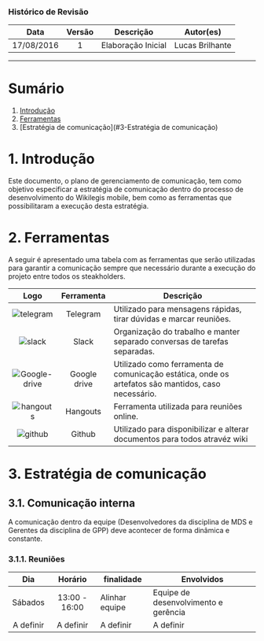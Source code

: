 ### Histórico de Revisão

| Data | Versão | Descrição | Autor(es) |
| :---: | :---: | --- | :---: |
| 17/08/2016 | 1 | Elaboração Inicial | Lucas Brilhante |

***

# Sumário

1.  [Introdução](#1-Introdução)
2.  [Ferramentas](#2-ferramentas)
3.  [Estratégia de comunicação](#3-Estratégia de comunicação)

# 1. Introdução

Este documento, o plano de gerenciamento de comunicação, tem como objetivo especificar a estratégia de comunicação dentro do processo de desenvolvimento do Wikilegis mobile, bem como as ferramentas que possibilitaram a execução desta estratégia. 

# 2. Ferramentas

A seguir é apresentado uma tabela com as ferramentas que serão utilizadas para garantir a comunicação sempre que necessário durante a execução do projeto entre todos os steakholders.

| Logo | Ferramenta | Descrição |
| :---: | :---: | --- |
| ![telegram](https://raw.githubusercontent.com/wiki/fga-gpp-mds/2016.2-Time01-WikiLegis/imagens/telegram.png) | Telegram | Utilizado para mensagens rápidas, tirar dúvidas e marcar reuniões. |
| ![slack](https://raw.githubusercontent.com/wiki/fga-gpp-mds/2016.2-Time01-WikiLegis/imagens/slack.png) | Slack | Organização do trabalho e manter separado conversas de tarefas separadas. |
| ![Google-drive](https://raw.githubusercontent.com/wiki/fga-gpp-mds/2016.2-Time01-WikiLegis/imagens/Google-Drive.png) | Google drive | Utilizado como ferramenta de comunicação estática, onde os artefatos são mantidos, caso necessário. |
| ![hangouts](https://raw.githubusercontent.com/wiki/fga-gpp-mds/2016.2-Time01-WikiLegis/imagens/hangouts.png) | Hangouts | Ferramenta utilizada para reuniões online. |
| ![github](https://raw.githubusercontent.com/wiki/fga-gpp-mds/2016.2-Time01-WikiLegis/imagens/github.png) | Github | Utilizado para disponibilizar e alterar documentos para todos atravéz wiki |

# 3. Estratégia de comunicação
## 3.1. Comunicação interna

A comunicação dentro da equipe (Desenvolvedores da disciplina de MDS e Gerentes da disciplina de GPP) deve acontecer de forma dinâmica e constante.

### 3.1.1. Reuniões

| Dia | Horário | finalidade | Envolvidos |
| :---: | :---: | --- | --- |
| Sábados | 13:00 - 16:00 | Alinhar equipe | Equipe de desenvolvimento e gerência |
| A definir | A definir | A definir | A definir |
